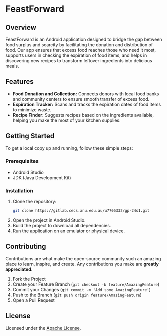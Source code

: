 # FeastForward

## Overview
FeastForward is an Android application designed to bridge the gap between food surplus and scarcity by facilitating the donation and distribution of food. Our app ensures that excess food reaches those who need it most, supports users in checking the expiration of food items, and helps in discovering new recipes to transform leftover ingredients into delicious meals.

## Features
- **Food Donation and Collection:** Connects donors with local food banks and community centers to ensure smooth transfer of excess food.
- **Expiration Tracker:** Scans and tracks the expiration dates of food items to minimize waste.
- **Recipe Finder:** Suggests recipes based on the ingredients available, helping you make the most of your kitchen supplies.

## Getting Started
To get a local copy up and running, follow these simple steps:

### Prerequisites
- Android Studio
- JDK (Java Development Kit)

### Installation
1. Clone the repository:
   ```bash
   git clone https://gitlab.cecs.anu.edu.au/u7705332/gp-24s1.git
   ```
2. Open the project in Android Studio.
3. Build the project to download all dependencies.
4. Run the application on an emulator or physical device.

## Contributing
Contributions are what make the open-source community such an amazing place to learn, inspire, and create. Any contributions you make are **greatly appreciated**.

1. Fork the Project
2. Create your Feature Branch (`git checkout -b feature/AmazingFeature`)
3. Commit your Changes (`git commit -m 'Add some AmazingFeature'`)
4. Push to the Branch (`git push origin feature/AmazingFeature`)
5. Open a Pull Request

## License
Licensed under the [Apache License](LICENSE).
